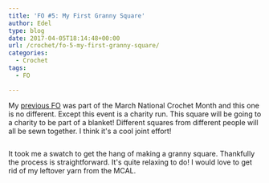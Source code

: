 ```yaml
---
title: 'FO #5: My First Granny Square'
author: Edel
type: blog
date: 2017-04-05T18:14:48+00:00
url: /crochet/fo-5-my-first-granny-square/
categories:
  - Crochet
tags:
  - FO

---
```

My [previous FO][1] was part of the March National Crochet Month and this one is no different. Except this event is a charity run. This square will be going to a charity to be part of a blanket! Different squares from different people will all be sewn together. I think it's a cool joint effort!

[<img src="https://i0.wp.com/edelgrace.me/blog/wp-content/uploads/2017/03/wp-image-1714135655jpg.jpg?resize=663%2C373" alt="" class="wp-image-410 alignnone size-full"  data-recalc-dims="1" />][2]

It took me a swatch to get the hang of making a granny square. Thankfully the process is straightforward. It's quite relaxing to do! I would love to get rid of my leftover yarn from the MCAL.

 [1]: crochet/fo-4-natcromo2017-mystery-crochet-along
 [2]: https://i0.wp.com/edelgrace.me/blog/wp-content/uploads/2017/03/wp-image-1714135655jpg.jpg